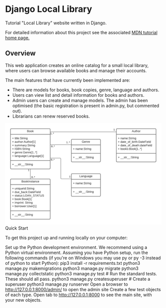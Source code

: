 # Django Local Library

Tutorial "Local Library" website written in Django.

For detailed information about this project see the associated <a href="https://developer.mozilla.org/en-US/docs/Learn/Server-side/Django/Tutorial_local_library_website">MDN tutorial home page.</a>

## Overview

This web application creates an online catalog for a small local library, where users can browse available books and manage their accounts.

The main features that have currently been implemented are:
<ul>
  <li>There are models for books, book copies, genre, language and authors.</li>
  <li>Users can view list and detail information for books and authors.</li>
  <li>Admin users can create and manage models. The admin has been optimised (the basic registration is present in admin.py, but commented out).</li>
  <li>Librarians can renew reserved books.</li>
</ul>
<img src="catalog/static/images/local_library_model_uml.png" description="Local Library Model"



## Quick Start

To get this project up and running locally on your computer:

Set up the Python development environment. We recommend using a Python virtual environment.
Assuming you have Python setup, run the following commands (if you're on Windows you may use py or py -3 instead of python to start Python):
pip3 install -r requirements.txt
python3 manage.py makemigrations
python3 manage.py migrate
python3 manage.py collectstatic
python3 manage.py test # Run the standard tests. These should all pass.
python3 manage.py createsuperuser # Create a superuser
python3 manage.py runserver
Open a browser to http://127.0.0.1:8000/admin/ to open the admin site
Create a few test objects of each type.
Open tab to http://127.0.0.1:8000 to see the main site, with your new objects.
